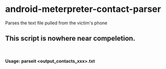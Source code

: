 # android-meterpreter-contact-parser
Parses the text file pulled from the victim's phone

## This script is nowhere near compeletion. ##
<br><br>
<b> Usage: parseit \<output_contacts_xxx>.txt </b>
